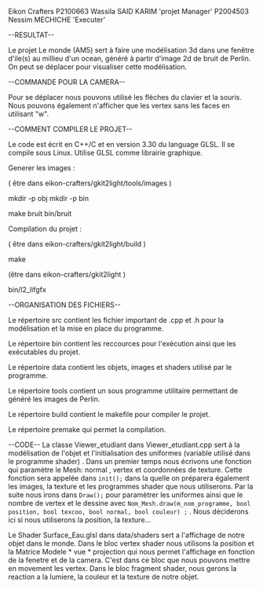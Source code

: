Eikon Crafters
P2100663 Wassila SAID KARIM 'projet Manager'
P2004503 Nessim MECHICHE 'Executer'


--RESULTAT--

Le projet Le monde (AM5) sert à faire une modélisation 3d dans une fenêtre d'ile(s) au millieu d'un ocean, généré à partir d'image 2d de bruit de Perlin. On peut se déplacer pour visualiser cette modélisation.

--COMMANDE POUR LA CAMERA--

Pour se déplacer nous pouvons utilisé les flèches du clavier et la souris.
Nous pouvons également n'afficher que les vertex sans les faces en utilisant "w".

--COMMENT COMPILER LE PROJET--

Le code est écrit en C++/C et en version 3.30 du language GLSL.
Il se compile sous Linux. 
Utilise GLSL comme librairie graphique.

Generer les images : 

( être dans eikon-crafters/gkit2light/tools/images )

mkdir -p obj
mkdir -p bin

make bruit
bin/bruit


Compilation du projet : 

( être dans eikon-crafters/gkit2light/build )

make

(être dans eikon-crafters/gkit2light )

bin/l2_lifgfx


--ORGANISATION DES FICHIERS-- 

Le répertoire src contient les fichier important de .cpp et .h pour la modélisation et la mise en place du programme.

Le répertoire bin contient les reccources pour l'exécution ainsi que les exécutables du projet.

Le répertoire data contient les objets, images et shaders utilisé par le programme.

Le répertoire tools contient un sous programme utilitaire permettant de généré les images de Perlin.

Le répertoire build contient le makefile pour compiler le projet.

Le répertoire premake qui permet la compilation.

--CODE--
La classe Viewer_etudiant dans Viewer_etudiant.cpp sert à la modélisation de l'objet et l'initialisation des uniformes (variable utilisé dans le programme shader) . 
Dans un premier temps nous écrivons une fonction qui paramètre le Mesh: normal , vertex et coordonnées de texture. Cette fonction sera appelée dans ```init();``` dans la quelle on préparera également les images, la texture et les programmes shader que nous utiliserons. 
Par la suite nous irons dans ```Draw();```  pour paramètrer les uniformes ainsi que le nombre de vertex et le dessine avec ```Nom_Mesh.draw(m_nom_programme, bool position, bool texcoo, bool normal, bool couleur) ;``` . Nous déciderons ici si nous utiliserons la position, la texture...

Le Shader Surface_Eau.glsl dans data/shaders sert a l'affichage de notre objet dans le monde.
Dans le bloc vertex shader nous utilisons la position et la Matrice Modele \* vue \* projection qui nous permet l'affichage en fonction de la fenetre et de la camera. C'est dans ce bloc que nous pouvons mettre en movement les vertex.
Dans le bloc fragment shader, nous gerons la reaction a la lumiere, la couleur et la texture de notre objet. 
